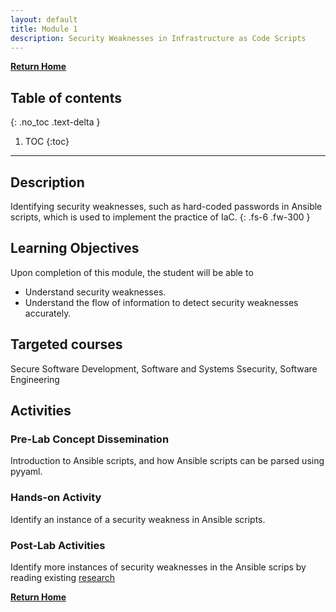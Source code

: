 ```yaml
---
layout: default
title: Module 1
description: Security Weaknesses in Infrastructure as Code Scripts
---
```


[**Return Home**](./)



## Table of contents
{: .no_toc .text-delta }

1. TOC
{:toc}

---

## Description
<!-- {: .no_toc } -->


Identifying security weaknesses, such as hard-coded passwords in Ansible scripts, which is used to implement the practice of IaC.
{: .fs-6 .fw-300 }

## Learning Objectives
Upon completion of this module, the student will be able to 

- Understand security weaknesses.
- Understand the flow of information to detect security weaknesses accurately.

## Targeted courses

Secure Software Development, Software and Systems Ssecurity, Software Engineering

<!-- View this site's [_config.yml](https://github.com/pmarsceill/just-the-docs/tree/master/_config.yml) file as an example. -->


## Activities

### Pre-Lab Concept Dissemination

Introduction to Ansible scripts, and how Ansible scripts can be parsed using pyyaml.

<!-- - Introduction to `Ansible` scripts and how Ansible scripts can be parsed using `pyyaml`
- Demonstration of security weaknesses such as hard-coded passwords can exist in `Ansible` scripts.
- Discussion on concepts of information flow in an Ansible scripts and how it can be used to detect security weaknesses in `Ansible` script. -->

### Hands-on Activity

Identify an instance of a security weakness in Ansible scripts.

<!-- 
- Finding out security weakness in Ansible scripts from provided directory of Ansible scripts.
- Reporting how the security weakness are propagated to other Ansible scripts.   -->

### Post-Lab Activities

Identify more instances of security weaknesses in the Ansible scrips by reading existing [research](https://akondrahman.github.io/publications/)

<!-- 
- Providing feedback to students by commenting on their code.
- Describing the students how far off their solution from the solution. -->

[**Return Home**](./)